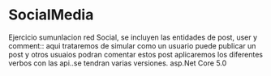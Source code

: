 # SocialMedia
Ejercicio sumunlacion red Social, se incluyen las entidades de post, user y comment::
aqui trataremos de simular como un usuario puede publicar un post y otros usuaios podran comentar estos post
aplicaremos los diferentes verbos con las api..se tendran varias versiones.
asp.Net Core 5.0
